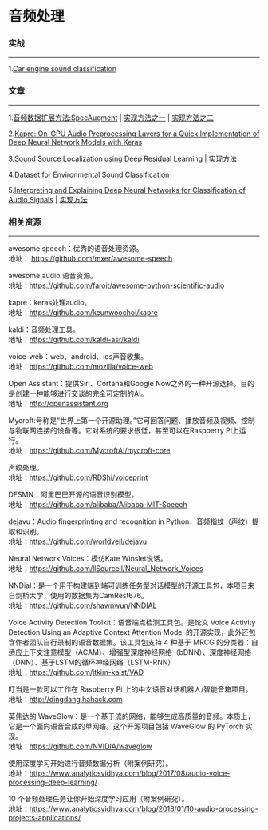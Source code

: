 # 音频处理

### 实战
---
1.[Car engine sound classification](https://github.com/KaroDievas/car-sound-classification-with-keras)

### 文章
---

1.[音频数据扩展方法:SpecAugment](https://github.com/jamess010/AIOpen/blob/master/applications/Audio/1904.08779.pdf) | [实现方法之一](https://github.com/shelling203/SpecAugment) | 
 [实现方法之二](https://github.com/zcaceres/spec_augment)

2.[Kapre: On-GPU Audio Preprocessing Layers for a Quick Implementation of Deep Neural Network Models with Keras](https://github.com/jamess010/AIOpen/blob/master/applications/Audio/1706.05781.pdf)

3.[Sound Source Localization using Deep Residual Learning](https://github.com/jamess010/AIOpen/blob/master/applications/Audio/Fujipress_JRM-29-1-4.pdf) | [实现方法](https://github.com/jamess010/jrm_ssl)

4.[Dataset for Environmental Sound Classification](https://github.com/karoldvl/ESC-50)

5.[Interpreting and Explaining Deep Neural Networks for Classification of Audio Signals]() | [实现方法](https://github.com/soerenab/AudioMNIST)

### 相关资源
---

awesome speech：优秀的语音处理资源。</br>
地址： https://github.com/mxer/awesome-speech

awesome audio:语音资源。</br>
地址：https://github.com/faroit/awesome-python-scientific-audio

kapre：keras处理audio。</br>
地址：https://github.com/keunwoochoi/kapre

kaldi：音频处理工具。</br>
地址：https://github.com/kaldi-asr/kaldi

voice-web：web、android、ios声音收集。</br>
地址：https://github.com/mozilla/voice-web

Open Assistant：提供Siri、Cortana和Google Now之外的一种开源选择。目的是创建一种能够进行交谈的完全可定制的AI。</br>
地址：http://openassistant.org

Mycroft:号称是“世界上第一个开源助理。”它可回答问题、播放音频及视频、控制与物联网连接的设备等。它对系统的要求很低，甚至可以在Raspberry Pi上运行。</br>
地址：https://github.com/MycroftAI/mycroft-core

声纹处理。</br>
地址：https://github.com/RDShi/voiceprint

DFSMN：阿里巴巴开源的语音识别模型。</br>
地址：https://github.com/alibaba/Alibaba-MIT-Speech

dejavu：Audio fingerprinting and recognition in Python，音频指纹（声纹）提取和识别。</br>
地址：https://github.com/worldveil/dejavu

Neural Network Voices：模仿Kate Winslet说话。</br>
地址；https://github.com/llSourcell/Neural_Network_Voices

NNDial：是一个用于构建端到端可训练任务型对话模型的开源工具包，本项目来自剑桥大学，使用的数据集为CamRest676。</br>
地址：https://github.com/shawnwun/NNDIAL

Voice Activity Detection Toolkit：语音端点检测工具包。是论文 Voice Activity Detection Using an Adaptive Context Attention Model 的开源实现，此外还包含作者团队自行录制的语音数据集。该工具包支持 4 种基于 MRCG 的分类器：自适应上下文注意模型（ACAM）、增强型深度神经网络（bDNN）、深度神经网络（DNN）、基于LSTM的循环神经网络（LSTM-RNN）</br>
地址；https://github.com/jtkim-kaist/VAD

叮当是一款可以工作在 Raspberry Pi 上的中文语音对话机器人/智能音箱项目。 </br>
地址：http://dingdang.hahack.com

英伟达的 WaveGlow：是一个基于流的网络，能够生成高质量的音频。本质上，它是一个面向语音合成的单网络。这个开源项目包括 WaveGlow 的 PyTorch 实现。</br>
地址：https://github.com/NVIDIA/waveglow

使用深度学习开始进行音频数据分析（附案例研究）。</br>
地址：https://www.analyticsvidhya.com/blog/2017/08/audio-voice-processing-deep-learning/

10 个音频处理任务让你开始深度学习应用（附案例研究）。 </br>
地址：https://www.analyticsvidhya.com/blog/2018/01/10-audio-processing-projects-applications/
